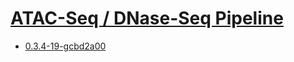 # [ATAC-Seq / DNase-Seq Pipeline](https://hpc.nih.gov/apps/atac_dnase_pipelines.html)
- [0.3.4-19-gcbd2a00](/high-throughput-sequencing/atac_dnase_pipelines/0.3.4-19-gcbd2a00)
